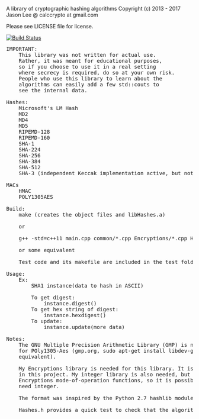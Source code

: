 A library of cryptographic hashing algorithms
Copyright (c) 2013 - 2017 Jason Lee @ calccrypto at gmail.com

Please see LICENSE file for license.

[![Build Status](https://travis-ci.org/calccrypto/Hashes.svg?branch=master)](https://travis-ci.org/calccrypto/OpenPGP)
<pre>
IMPORTANT:
    This library was not written for actual use.
    Rather, it was meant for educational purposes,
    so if you choose to use it in a real setting
    where secrecy is required, do so at your own risk.
    People who use this library to learn about the
    algorithms can easily add a few std::couts to
    see the internal data.

Hashes:
    Microsoft's LM Hash
    MD2
    MD4
    MD5
    RIPEMD-128
    RIPEMD-160
    SHA-1
    SHA-224
    SHA-256
    SHA-384
    SHA-512
    SHA-3 (independent Keccak implementation active, but not sure on correctness)

MACs
    HMAC
    POLY1305AES

Build:
	make (creates the object files and libHashes.a)

    or

    g++ -std=c++11 main.cpp common/*.cpp Encryptions/*.cpp Hashes/*.cpp -lgmpxx -lgmp

    or some equivalent
    
    Test code and its makefile are included in the test folder.

Usage:
    Ex:
        SHA1 instance(data to hash in ASCII)

        To get digest:
            instance.digest()
        To get hex string of digest:
            instance.hexdigest()
        To update:
            instance.update(more data)

Notes:
    The GNU Multiple Precision Arithmetic Library (GMP) is needed
    for POly1305-Aes (gmp.org, sudo apt-get install libdev-gmp, or 
    equivalent).

    My Encryptions library is needed for this library. It is included 
    in this project. My integer library is also needed, but only for 
    Encryptions mode-of-operation functions, so it is possible to not 
    need integer.

    The format was inspired by the Python 2.7 hashlib module 

    Hashes.h provides a quick test to check that the algorithms are correct.
</pre>